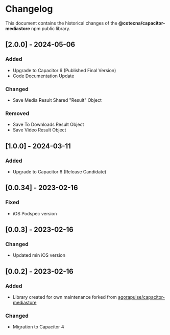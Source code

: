 # Changelog
This document contains the historical changes of the **@cotecna/capacitor-mediastore** npm public library.

## [2.0.0] - 2024-05-06
### Added
- Upgrade to Capacitor 6 (Published Final Version)
- Code Documentation Update

### Changed
- Save Media Result Shared "Result" Object

### Removed
- Save To Downloads Result Object
- Save Video Result Object

## [1.0.0] - 2024-03-11
### Added
- Upgrade to Capacitor 6 (Release Candidate)

## [0.0.34] - 2023-02-16
### Fixed
- iOS Podspec version

## [0.0.3] - 2023-02-16
### Changed
- Updated min iOS version

## [0.0.2] - 2023-02-16
### Added
- Library created for own maintenance forked from [agorapulse/capacitor-mediastore](https://github.com/agorapulse/capacitor-mediastore)
### Changed
- Migration to Capacitor 4
